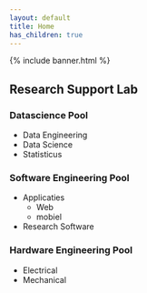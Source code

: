 ```yaml
---
layout: default
title: Home
has_children: true
---
```


{% include banner.html %}

## Research Support Lab

### Datascience Pool
- Data Engineering
- Data Science 
- Statisticus

### Software Engineering Pool
- Applicaties
  - Web
  - mobiel
- Research Software

### Hardware Engineering Pool
- Electrical 
- Mechanical
